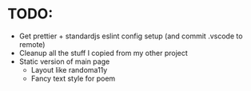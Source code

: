 # TODO:

* Get prettier + standardjs eslint config setup (and commit .vscode to remote)
* Cleanup all the stuff I copied from my other project
* Static version of main page
  * Layout like randoma11y
  * Fancy text style for poem